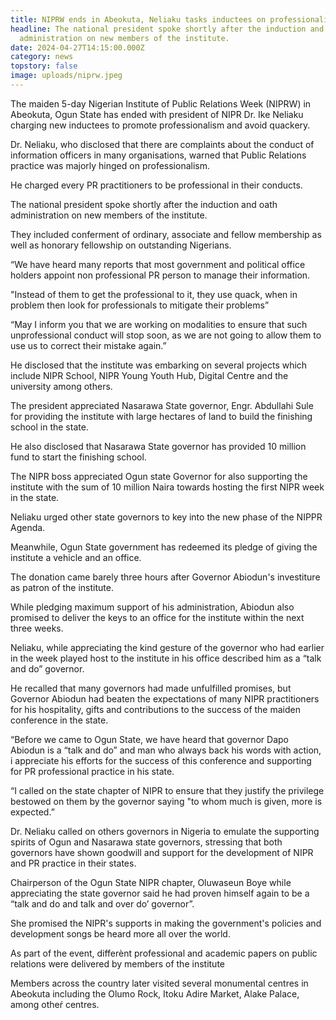 ```yaml
---
title: NIPRW ends in Abeokuta, Neliaku tasks inductees on professionalism
headline: The national president spoke shortly after the induction and oath
  administration on new members of the institute.
date: 2024-04-27T14:15:00.000Z
category: news
topstory: false
image: uploads/niprw.jpeg
---
```

The maiden 5-day Nigerian Institute of Public Relations Week (NIPRW) in Abeokuta, Ogun State has ended with  president  of NIPR Dr. Ike Neliaku charging new inductees to promote professionalism and avoid quackery.



Dr. Neliaku, who disclosed that there are complaints about the conduct of information officers in many organisations, warned that Public Relations practice was  majorly hinged on professionalism.



He charged every PR practitioners to be professional in their conducts.



The national president spoke shortly after the induction and oath administration on new members of the institute.



They included  conferment of ordinary,  associate and fellow membership as well as honorary fellowship on outstanding Nigerians.



“We have heard many reports that most government and political office holders appoint non professional PR person to manage their information.



"Instead of them to get the professional to it, they use quack, when in problem then look for professionals to mitigate their problems”



“May I inform you that we are working on modalities to ensure that such unprofessional conduct will stop soon, as we are not going to allow them to use us to correct their mistake again.”



He disclosed that the institute was embarking on several projects which include NIPR School, NIPR Young Youth Hub, Digital Centre and the university among others.



The president appreciated Nasarawa State governor, Engr. Abdullahi Sule for providing the institute with large hectares of land to build the finishing school in the state.



He also disclosed that Nasarawa State governor has provided 10 million fund to start the finishing school.



The NIPR boss appreciated Ogun state Governor for also supporting the institute with the sum of 10 million Naira towards  hosting the first NIPR week in the state.



Neliaku urged other state governors to key into the new phase of the NIPPR Agenda.



Meanwhile, Ogun State government has redeemed its pledge of giving the institute a vehicle and an office.



The donation came barely three hours after Governor Abiodun's investiture as patron of the institute.



While pledging maximum support of his administration, Abiodun also promised to deliver the keys to an office for the institute within the next three weeks.



Neliaku, while appreciating the kind gesture of the governor who had earlier in the week played host to the institute in his office described him as a “talk and do” governor.



He recalled that many governors had made unfulfilled promises, but Governor Abiodun had beaten the expectations of many NIPR practitioners for his hospitality, gifts and contributions to the success of the maiden conference in the state.



“Before we came to Ogun State, we have heard that governor Dapo Abiodun is a “talk and do” and man who always back his words with action, i appreciate his efforts for the success of this conference and supporting for PR professional practice in his state.



“I called on the state chapter of NIPR to ensure that they justify the privilege bestowed on them by the governor saying "to whom much is given, more is expected.”



Dr. Neliaku called on others governors in Nigeria to emulate the supporting spirits of Ogun and Nasarawa state governors, stressing that both governors have shown goodwill and support for the development of NIPR and PR practice in their states.



Chairperson of the Ogun State NIPR chapter, Oluwaseun Boye  while appreciating the state governor said he had proven himself again to be a “talk and do and talk and over do’ governor”.



She promised the NIPR's supports in making the government's policies and development songs be heard more all over the world.



As part of the event, differènt professional and academic papers on public relations were delivered by members of the institute 



Members across the country later visited several monumental centres in Abeokuta including the Olumo Rock, Itoku Adire Market, Alake Palace, among otheŕ centres.
